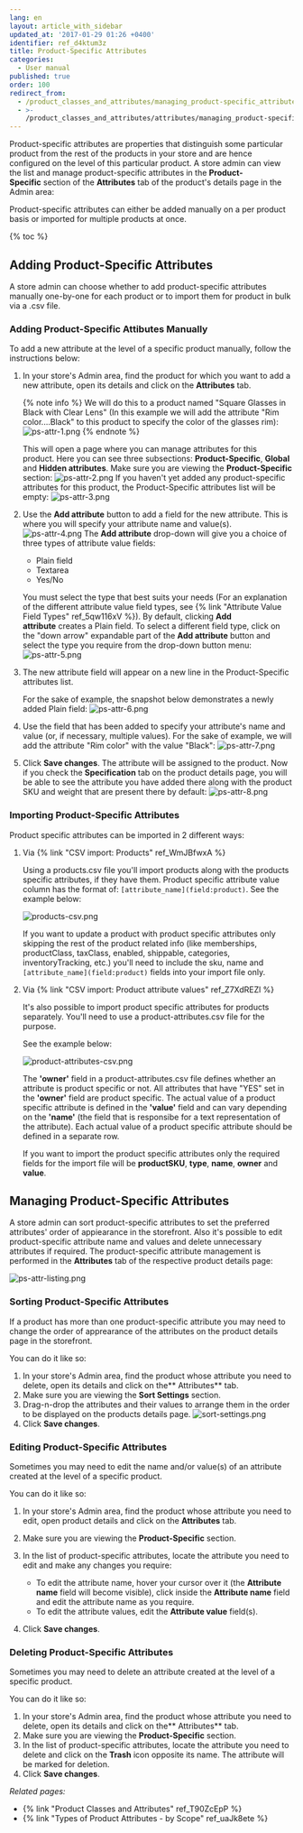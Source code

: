 ```yaml
---
lang: en
layout: article_with_sidebar
updated_at: '2017-01-29 01:26 +0400'
identifier: ref_d4ktum3z
title: Product-Specific Attributes
categories:
  - User manual
published: true
order: 100
redirect_from:
  - /product_classes_and_attributes/managing_product-specific_attributes.html
  - >-
    /product_classes_and_attributes/attributes/managing_product-specific_attributes.html
---
```

Product-specific attributes are properties that distinguish some particular product from the rest of the products in your store and are hence configured on the level of this particular product. A store admin can view the list and manage product-specific attributes in the **Product-Specific** section of the **Attributes** tab of the product's details page in the Admin area:

Product-specific attributes can either be added manually on a per product basis or imported for multiple products at once.

{% toc %}

## Adding Product-Specific Attributes 

A store admin can choose whether to add product-specific attributes manually one-by-one for each product or to import them for product in bulk via a .csv file.

### Adding Product-Specific Attibutes Manually

To add a new attribute at the level of a specific product manually, follow the instructions below:

1.  In your store's Admin area, find the product for which you want to add a new attribute, open its details and click on the **Attributes** tab. 
    
    {% note info %}
    We will do this to a product named "Square Glasses in Black with Clear Lens" (In this example we will add the attribute "Rim color....Black" to this product to specify the color of the glasses rim):
    ![ps-attr-1.png]({{site.baseurl}}/attachments/ref_d4ktum3z/ps-attr-1.png)
    {% endnote %}
    
    This will open a page where you can manage attributes for this product. Here you can see three subsections: **Product-Specific**, **Global** and **Hidden attributes**. Make sure you are viewing the **Product-Specific** section:
    ![ps-attr-2.png]({{site.baseurl}}/attachments/ref_d4ktum3z/ps-attr-2.png)
    If you haven't yet added any product-specific attributes for this product, the Product-Specific attributes list will be empty:
    ![ps-attr-3.png]({{site.baseurl}}/attachments/ref_d4ktum3z/ps-attr-3.png)

2.  Use the **Add attribute** button to add a field for the new attribute. This is where you will specify your attribute name and value(s). 
    ![ps-attr-4.png]({{site.baseurl}}/attachments/ref_d4ktum3z/ps-attr-4.png)
    The **Add attribute** drop-down will give you a choice of three types of attribute value fields:

    *   Plain field
    *   Textarea
    *   Yes/No

    You must select the type that best suits your needs (For an explanation of the different attribute value field types, see {% link "Attribute Value Field Types" ref_5qw116xV %}). By default, clicking **Add attribute** creates a Plain field. To select a different field type, click on the "down arrow" expandable part of the **Add attribute** button and select the type you require from the drop-down button menu:
    ![ps-attr-5.png]({{site.baseurl}}/attachments/ref_d4ktum3z/ps-attr-5.png)

3.  The new attribute field will appear on a new line in the Product-Specific attributes list. 
    
    For the sake of example, the snapshot below demonstrates a newly added Plain field:
    ![ps-attr-6.png]({{site.baseurl}}/attachments/ref_d4ktum3z/ps-attr-6.png)

4.  Use the field that has been added to specify your attribute's name and value (or, if necessary, multiple values). For the sake of example, we will add the attribute "Rim color" with the value "Black":
    ![ps-attr-7.png]({{site.baseurl}}/attachments/ref_d4ktum3z/ps-attr-7.png)

5.  Click **Save changes**. The attribute will be assigned to the product.
    Now if you check the **Specification** tab on the product details page, you will be able to see the attribute you have added there along with the product SKU and weight that are present there by default:
    ![ps-attr-8.png]({{site.baseurl}}/attachments/ref_d4ktum3z/ps-attr-8.png)
    
### Importing Product-Specific Attributes

Product specific attributes can be imported in 2 different ways:

1. Via {% link "CSV import: Products" ref_WmJBfwxA %}
   
   Using a products.csv file you'll import products along with the products specific attributes, if they have them. Product specific attribute value column has the format of: `[attribute_name](field:product)`. 
   See the example below:

   ![products-csv.png]({{site.baseurl}}/attachments/ref_d4ktum3z/products-csv.png)
   
   If you want to update a product with product specific attributes only skipping the rest of the product related info (like memberships, productClass, taxClass, enabled, shippable, categories, inventoryTracking, etc.) you'll need to include the sku, name and `[attribute_name](field:product)` fields into your import file only.

2. Via {% link "CSV import: Product attribute values" ref_Z7XdREZl %}
   
   It's also possible to import product specific attributes for products separately. You'll need to use a product-attributes.csv file for the purpose.
   
   See the example below:
   
   ![product-attributes-csv.png]({{site.baseurl}}/attachments/ref_d4ktum3z/product-attributes-csv.png)
   
   The **'owner'** field in a product-attributes.csv file defines whether an attribute is product specific or not. All attributes that have "YES" set in the **'owner'** field are product specific. The actual value of a product specific attribute is defined in the **'value'** field and can vary depending on the **'name'** (the field that is responsibe for a text representation of the attribute). Each actual value of a product specific attribute should be defined in a separate row.
   
   If you want to import the product specific attributes only the required fields for the import file will be **productSKU**, **type**, **name**, **owner** and **value**. 

    
## Managing Product-Specific Attributes

A store admin can sort product-specific attributes to set the preferred attributes' order of appiearance in the storefront. Also it's possible to edit product-specific attribute name and values and delete unnecessary attributes if required. The product-specific attribute management is performed in the **Attributes** tab of the respective product details page:

![ps-attr-listing.png]({{site.baseurl}}/attachments/ref_d4ktum3z/ps-attr-listing.png)

### Sorting Product-Specific Attributes

If a product has more than one product-specific attribute you may need to change the order of apprearance of the attributes on the product details page in the storefront. 

You can do it like so:

1.  In your store's Admin area, find the product whose attribute you need to delete, open its details and click on the** Attributes** tab. 
2.  Make sure you are viewing the **Sort Settings** section.
3.  Drag-n-drop the attributes and their values to arrange them in the order to be displayed on the products details page.
![sort-settings.png]({{site.baseurl}}/attachments/ref_d4ktum3z/sort-settings.png)
4.  Click **Save changes**.

### Editing Product-Specific Attributes

Sometimes you may need to edit the name and/or value(s) of an attribute created at the level of a specific product.

You can do it like so:

1.  In your store's Admin area, find the product whose attribute you need to edit, open product details and click on the **Attributes** tab. 
2.  Make sure you are viewing the **Product-Specific** section.
3.  In the list of product-specific attributes, locate the attribute you need to edit and make any changes you require:

    *   To edit the attribute name, hover your cursor over it (the **Attribute name** field will become visible), click inside the **Attribute name** field and edit the attribute name as you require. 
    *   To edit the attribute values, edit the **Attribute value** field(s).
4.  Click **Save changes**.

### Deleting Product-Specific Attributes

Sometimes you may need to delete an attribute created at the level of a specific product.

You can do it like so:

1.  In your store's Admin area, find the product whose attribute you need to delete, open its details and click on the** Attributes** tab. 
2.  Make sure you are viewing the **Product-Specific** section.
3.  In the list of product-specific attributes, locate the attribute you need to delete and click on the **Trash** icon opposite its name. The attribute will be marked for deletion.
4.  Click **Save changes**.


_Related pages:_

*   {% link "Product Classes and Attributes" ref_T90ZcEpP %}
*   {% link "Types of Product Attributes - by Scope" ref_uaJk8ete %}
